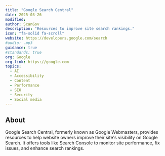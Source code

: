 ```yaml
---
title: "Google Search Central"
date: 2025-03-26
modified: 
author: ScanGov
description: "Resources to improve site search rankings."
icon: "fa-solid fa-scroll"
website: https://developers.google.com/search
#audio: .mp3
guidance: true
#standards: true
org: Google
org-link: https://google.com
topics:
  - AI
  - Accessibility
  - Content
  - Performance
  - SEO
  - Security
  - Social media
---
```


## About

Google Search Central, formerly known as Google Webmasters, provides resources to help website owners improve their site's visibility on Google Search. It offers tools like Search Console to monitor site performance, fix issues, and enhance search rankings.